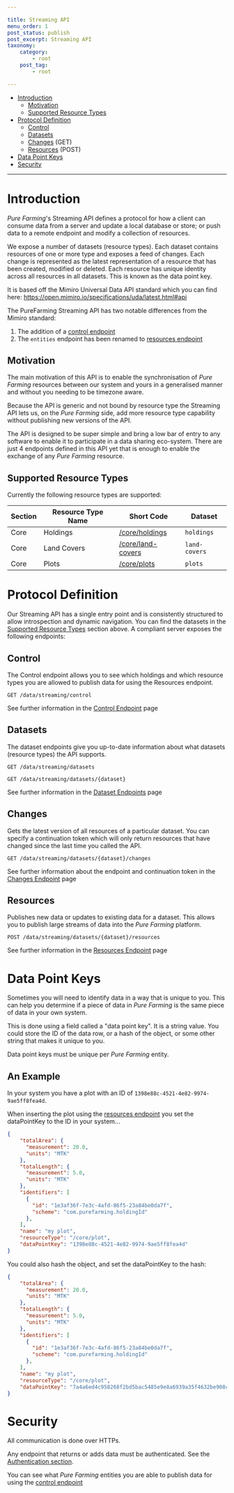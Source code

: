 ```yaml
---

title: Streaming API
menu_order: 1
post_status: publish
post_excerpt: Streaming API
taxonomy:
    category:
        - root
    post_tag:
        - root

---
```


- [Introduction](#introduction)
  - [Motivation](#motivation)
  - [Supported Resource Types](#supported-resource%20types)
- [Protocol Definition](#protocol-definition)
  - [Control](#control)
  - [Datasets](#datasets)
  - [Changes](#changes) (GET)
  - [Resources](#resources) (POST)
- [Data Point Keys](#data-point%20keys)
- [Security](#security)

---

# Introduction
*Pure Farming*'s Streaming API defines a protocol for how a client can consume data from a server and update a local database or store; 
or push data to a remote endpoint and modify a collection of resources.

We expose a number of datasets (resource types). Each dataset contains resources of one or more type and exposes a feed of changes. 
Each change is represented as the latest representation of a resource that has been created, modified or deleted. 
Each resource has unique identity across all resources in all datasets. This is known as the data point key.

It is based off the Mimiro Universal Data API standard which you can find here: https://open.mimiro.io/specifications/uda/latest.html#api

The PureFarming Streaming API has two notable differences from the Mimiro standard:
1. The addition of a [control endpoint](/streaming-api/control.md)
2. The `entities` endpoint has been renamed to [resources endpoint](/streaming-api/resources.md)

## Motivation
The main motivation of this API is to enable the synchronisation of *Pure Farming* resources between our system and yours in a generalised manner
and without you needing to be timezone aware.

Because the API is generic and not bound by resource type the Streaming API lets us, on the *Pure Farming* side, add more resource type capability without
publishing new versions of the API.

The API is designed to be super simple and bring a low bar of entry to any software to enable it to participate in a data sharing eco-system. 
There are just 4 endpoints defined in this API yet that is enough to enable the exchange of any *Pure Farming* resource.

## Supported Resource Types
Currently the following resource types are supported:

| Section | Resource Type Name | Short Code                                                                  | Dataset       |
| ------- | ------------------ | --------------------------------------------------------------------------- | --------------|
| Core    | Holdings           | [/core/holdings](/resource-types/core/holdings.md#response-structure)       | `holdings`    |
| Core    | Land Covers        | [/core/land-covers](/resource-types/core/land-covers.md#response-structure) | `land-covers` |
| Core    | Plots              | [/core/plots](/resource-types/core/plots.md#response-structure)             | `plots`       |

# Protocol Definition

Our Streaming API has a single entry point and is consistently structured to allow introspection and dynamic navigation. 
You can find the datasets in the [Supported Resource Types](#supported-resource%20types) section above.
A compliant server exposes the following endpoints:

## Control
The Control endpoint allows you to see which holdings and which resource types you are allowed to publish data for using the Resources endpoint.

```
GET /data/streaming/control
```

See further information in the [Control Endpoint](/streaming-api/control.md) page

## Datasets
The dataset endpoints give you up-to-date information about what datasets (resource types) the API supports.

```
GET /data/streaming/datasets
```

```
GET /data/streaming/datasets/{dataset}
```

See further information in the [Dataset Endpoints](/streaming-api/datasets.md) page

## Changes
Gets the latest version of all resources of a particular dataset. 
You can specify a continuation token which will only return resources that have changed since the last time you called the API.

```
GET /data/streaming/datasets/{dataset}/changes
```

See further information about the endpoint and continuation token in the [Changes Endpoint](/streaming-api/changes.md) page

## Resources
Publishes new data or updates to existing data for a dataset. This allows you to publish large streams of data into the *Pure Farming* platform.

```
POST /data/streaming/datasets/{dataset}/resources
```

See further information in the [Resources Endpoint](/streaming-api/resources.md) page

# Data Point Keys
Sometimes you will need to identify data in a way that is unique to you.
This can help you determine if a piece of data in *Pure Farming* is the same piece of data in your own system.

This is done using a field called a "data point key". It is a string value. 
You could store the ID of the data row, or a hash of the object, or some other string that makes it unique to you.

Data point keys must be unique per *Pure Farming* entity.

## An Example

In your system you have a plot with an ID of `1398e88c-4521-4e82-9974-9ae5ff8fea4d`.

When inserting the plot using the [resources endpoint](/streaming-api/resources.md) you set the dataPointKey to the ID in your system...
```json
{
    "totalArea": {
      "measurement": 20.0,
      "units": "MTK"
    },
	"totalLength": {
	  "measurement": 5.0,
	  "units": "MTK" 
	},
    "identifiers": [
      {
        "id": "1e3af36f-7e3c-4afd-86f5-23a84be0da7f",
        "scheme": "com.purefarming.holdingId"
      },
    ],
    "name": "my plot",
    "resourceType": "/core/plot",
    "dataPointKey": "1398e88c-4521-4e82-9974-9ae5ff8fea4d"
}
```

You could also hash the object, and set the dataPointKey to the hash:
```json
{
    "totalArea": {
      "measurement": 20.0,
      "units": "MTK"
    },
	"totalLength": {
	  "measurement": 5.0,
	  "units": "MTK" 
	},
    "identifiers": [
      {
        "id": "1e3af36f-7e3c-4afd-86f5-23a84be0da7f",
        "scheme": "com.purefarming.holdingId"
      },
    ],
    "name": "my plot",
    "resourceType": "/core/plot",
    "dataPointKey": "7a4a6ed4c958268f2bd5bac5485e9e8a6939a35f4632be908c9aaa4e8b1bb7cf"
}
```

# Security
All communication is done over HTTPs. 

Any endpoint that returns or adds data must be authenticated. See the [Authentication section](/authentication/index.md).

You can see what *Pure Farming* entities you are able to publish data for using the [control endpoint](/streaming-api/control.md)
